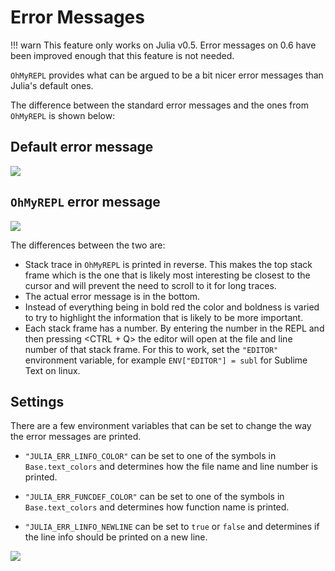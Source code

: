# Error Messages

!!! warn
    This feature only works on Julia v0.5. Error messages on 0.6 have been improved enough that this feature is not needed.

`OhMyREPL` provides what can be argued to be a bit nicer error messages than Julia's default ones.

The difference between the standard error messages and the ones from `OhMyREPL` is shown below:

## Default error message

![](err_msg_default.png)

## `OhMyREPL` error message

![](err_msg.png)

The differences between the two are:

* Stack trace in `OhMyREPL` is printed in reverse. This makes the top stack frame which is the one that is likely most interesting be closest to the cursor and will prevent the need to scroll to it for long traces.
* The actual error message is in the bottom.
* Instead of everything being in bold red the color and boldness is varied to try to highlight the information that is likely to be more important.
* Each stack frame has a number. By entering the number in the REPL and then pressing <CTRL + Q> the editor will open at the file and line number of that stack frame. For this to work, set the `"EDITOR"` environment variable, for example `ENV["EDITOR"] = subl` for Sublime Text on linux.


## Settings

There are a few environment variables that can be set to change the way the error messages are printed.

* `"JULIA_ERR_LINFO_COLOR"` can be set to one of the symbols in `Base.text_colors` and determines how the file name and line number is printed.

* `"JULIA_ERR_FUNCDEF_COLOR"` can be set to one of the symbols in `Base.text_colors` and determines how function name is printed.

* `"JULIA_ERR_LINFO_NEWLINE` can be set to `true` or `false` and determines if the line info should be printed on a new line.

![](custom_error.png)

